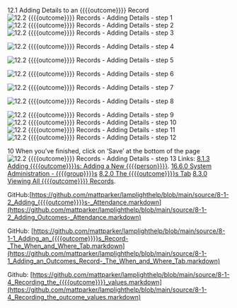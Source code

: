12.1 Adding Details to an {{{{outcome}}}} Record
![12.2 {{{{outcome}}}} Records - Adding Details - step 1](12.2_Outcome_Records_-_Adding_Details_im_1.png)
![12.2 {{{{outcome}}}} Records - Adding Details - step 2](12.2_Outcome_Records_-_Adding_Details_im_2.png)
![12.2 {{{{outcome}}}} Records - Adding Details - step 3](12.2_Outcome_Records_-_Adding_Details_im_3.png)

![12.2 {{{{outcome}}}} Records - Adding Details - step 4](12.2_Outcome_Records_-_Adding_Details_im_4.png)

![12.2 {{{{outcome}}}} Records - Adding Details - step 5](12.2_Outcome_Records_-_Adding_Details_im_5.png)

![12.2 {{{{outcome}}}} Records - Adding Details - step 6](12.2_Outcome_Records_-_Adding_Details_im_6.png)

![12.2 {{{{outcome}}}} Records - Adding Details - step 7](12.2_Outcome_Records_-_Adding_Details_im_7.png)

![12.2 {{{{outcome}}}} Records - Adding Details - step 8](12.2_Outcome_Records_-_Adding_Details_im_8.png)

![12.2 {{{{outcome}}}} Records - Adding Details - step 9](12.2_Outcome_Records_-_Adding_Details_im_9.png)
![12.2 {{{{outcome}}}} Records - Adding Details - step 10](12.2_Outcome_Records_-_Adding_Details_im_10.png)
![12.2 {{{{outcome}}}} Records - Adding Details - step 11](12.2_Outcome_Records_-_Adding_Details_im_11.png)
![12.2 {{{{outcome}}}} Records - Adding Details - step 12](12.2_Outcome_Records_-_Adding_Details_im_12.png)

10 When you’ve finished, click on ‘Save’ at the bottom of the page
![12.2 {{{{outcome}}}} Records - Adding Details - step 13](12.2_Outcome_Records_-_Adding_Details_im_13.png)
Links:
[8.1.3 Adding {{{{outcome}}}}s: Adding a New {{{{person}}}}](https://lamplight.online/en/help/index/p/8.1.3).
[16.6.0 System Administration - {{{{group}}}}s](https://lamplight.online/en/help/index/p/16.6.0)
[8.2.0 The {{{{outcome}}}}s Tab](https://lamplight.online/en/help/index/p/8.2.0)
[8.3.0 Viewing All {{{{outcome}}}} Records](https://lamplight.online/en/help/index/p/8.3.0).

GitHub:[https://github.com/mattparker/lamplighthelp/blob/main/source/8-1-2_Adding_{{{{outcome}}}}s-_Attendance.markdown](https://github.com/mattparker/lamplighthelp/blob/main/source/8-1-2_Adding_Outcomes-_Attendance.markdown)

GitHub: [https://github.com/mattparker/lamplighthelp/blob/main/source/8-1-1_Adding_an_{{{{outcome}}}}s_Record-_The_When_and_Where_Tab.markdown](https://github.com/mattparker/lamplighthelp/blob/main/source/8-1-1_Adding_an_Outcomes_Record-_The_When_and_Where_Tab.markdown)

Github: [https://github.com/mattparker/lamplighthelp/blob/main/source/8-1-4_Recording_the_{{{{outcome}}}}_values.markdown](https://github.com/mattparker/lamplighthelp/blob/main/source/8-1-4_Recording_the_outcome_values.markdown)
